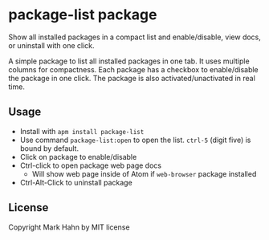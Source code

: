 # package-list package

Show all installed packages in a compact list and enable/disable, view docs, or uninstall with one click.

A simple package to list all installed packages in one tab. It uses multiple columns for compactness.  Each package has a checkbox to enable/disable the package in one click.  The package is also activated/unactivated in real time.

## Usage
  
- Install with `apm install package-list`
- Use command `package-list:open` to open the list. `ctrl-5` (digit five) is bound by default.
- Click on package to enable/disable
- Ctrl-click to open package web page docs
  - Will show web page inside of Atom if `web-browser` package installed
- Ctrl-Alt-Click to uninstall package
  
## License

Copyright Mark Hahn by MIT license
